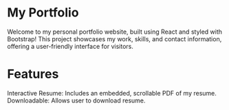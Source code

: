 # My Portfolio

Welcome to my personal portfolio website, built using React and styled with Bootstrap! This project showcases my work, skills, and contact information, offering a user-friendly interface for visitors.

# Features

Interactive Resume: Includes an embedded, scrollable PDF of my resume. <br>
Downloadable: Allows user to download resume.
